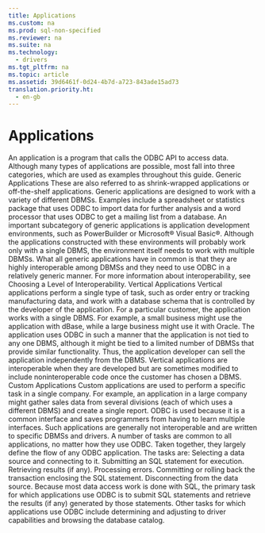 ```yaml
---
title: Applications
ms.custom: na
ms.prod: sql-non-specified
ms.reviewer: na
ms.suite: na
ms.technology: 
  - drivers
ms.tgt_pltfrm: na
ms.topic: article
ms.assetid: 39d6461f-0d24-4b7d-a723-843ade15ad73
translation.priority.ht: 
  - en-gb
---
```

# Applications
<?xml version="1.0" encoding="utf-8"?>
<developerConceptualDocument xmlns="http://ddue.schemas.microsoft.com/authoring/2003/5" xmlns:xlink="http://www.w3.org/1999/xlink" xmlns:xsi="http://www.w3.org/2001/XMLSchema-instance" xsi:schemaLocation="http://ddue.schemas.microsoft.com/authoring/2003/5 http://dduestorage.blob.core.windows.net/ddueschema/developer.xsd">
  <introduction>
    <para>An <legacyItalic>application</legacyItalic> is a program that calls the ODBC API to access data. Although many types of applications are possible, most fall into three categories, which are used as examples throughout this guide.  </para>
    <list class="bullet">
      <listItem>
        <para>
          <legacyBold>Generic Applications</legacyBold> These are also referred to as shrink-wrapped applications or off-the-shelf applications. Generic applications are designed to work with a variety of different DBMSs. Examples include a spreadsheet or statistics package that uses ODBC to import data for further analysis and a word processor that uses ODBC to get a mailing list from a database. </para>
        <para>An important subcategory of generic applications is application development environments, such as PowerBuilder or Microsoft® Visual Basic®. Although the applications constructed with these environments will probably work only with a single DBMS, the environment itself needs to work with multiple DBMSs.  </para>
        <para>What all generic applications have in common is that they are highly interoperable among DBMSs and they need to use ODBC in a relatively generic manner. For more information about interoperability, see <legacyLink xlink:href="1f915832-a7c1-41cd-8c4f-bf6d976951b0">Choosing a Level of Interoperability</legacyLink>. </para>
      </listItem>
      <listItem>
        <para>
          <legacyBold>Vertical Applications</legacyBold> Vertical applications perform a single type of task, such as order entry or tracking manufacturing data, and work with a database schema that is controlled by the developer of the application. For a particular customer, the application works with a single DBMS. For example, a small business might use the application with dBase, while a large business might use it with Oracle. </para>
        <para>The application uses ODBC in such a manner that the application is not tied to any one DBMS, although it might be tied to a limited number of DBMSs that provide similar functionality. Thus, the application developer can sell the application independently from the DBMS. Vertical applications are interoperable when they are developed but are sometimes modified to include noninteroperable code once the customer has chosen a DBMS. </para>
      </listItem>
      <listItem>
        <para>
          <legacyBold>Custom Applications</legacyBold> Custom applications are used to perform a specific task in a single company. For example, an application in a large company might gather sales data from several divisions (each of which uses a different DBMS) and create a single report. ODBC is used because it is a common interface and saves programmers from having to learn multiple interfaces. Such applications are generally not interoperable and are written to specific DBMSs and drivers.</para>
      </listItem>
    </list>
    <para>A number of tasks are common to all applications, no matter how they use ODBC. Taken together, they largely define the flow of any ODBC application. The tasks are:  </para>
    <list class="bullet">
      <listItem>
        <para>Selecting a data source and connecting to it.</para>
      </listItem>
      <listItem>
        <para>Submitting an SQL statement for execution.</para>
      </listItem>
      <listItem>
        <para>Retrieving results (if any).</para>
      </listItem>
      <listItem>
        <para>Processing errors.</para>
      </listItem>
      <listItem>
        <para>Committing or rolling back the transaction enclosing the SQL statement.</para>
      </listItem>
      <listItem>
        <para>Disconnecting from the data source.</para>
      </listItem>
    </list>
    <para>Because most data access work is done with SQL, the primary task for which applications use ODBC is to submit SQL statements and retrieve the results (if any) generated by those statements. Other tasks for which applications use ODBC include determining and adjusting to driver capabilities and browsing the database catalog.</para>
  </introduction>
  <relatedTopics />
</developerConceptualDocument>
